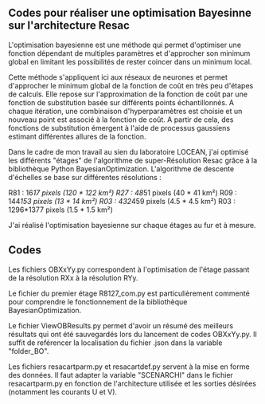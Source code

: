 ## Codes pour réaliser une optimisation Bayesinne sur l'architecture Resac 

L'optimisation bayesienne est une méthode qui permet d'optimiser une fonction dépendant de multiples paramètres et d'approcher son minimum global en limitant les possibilités de rester coincer dans un minimum local. 

Cette méthode s'appliquent ici aux réseaux de neurones et permet d'approcher le minimum global de la fonction de coût en très peu d'étapes de calculs. Elle repose sur l'approximation de la fonction de coût par une fonction de substitution basée sur différents points échantillonnés. 
A chaque itération, une combinaison d'hyperparamètres est choisie et un nouveau point est associé à la fonction de coût. A partir de cela, des fonctions de substitution émergent à l'aide de processus gaussiens estimant différentes allures de la fonction. 

Dans le cadre de mon travail au sien du laboratoire LOCEAN, j'ai optimisé les différents "étages" de l'algorithme de super-Résolution Resac grâce à la bibliothèque Python BayesianOptimization.
L'algorithme de descente d'échelles se base sur différentes résolutions :

R81 : 16*17 pixels (120 * 122 km²)
R27 : 48*51 pixels (40 * 41 km²)
R09 : 144*153 pixels (13 * 14 km²)
R03 : 432*459 pixels (4.5 * 4.5 km²)
R03 : 1296*1377 pixels (1.5 * 1.5 km²)

J'ai réalisé l'optimisation bayesienne sur chaque étages au fur et à mesure.

## Codes

Les fichiers OBXxYy.py correspondent à l'optimisation de l'étage passant de la résolution RXx à la résolution RYy. 

Le fichier du premier étage R8127_com.py est particulièrement commenté pour comprendre le fonctionnement de la bibliothèque BayesianOptimization.

Le fichier ViewOBResults.py permet d'avoir un résumé des meilleurs résultats qui ont été sauvegardés lors du lancement de codes OBXxYy.py. Il suffit de reférencer la localisation du fichier .json dans la variable "folder_BO".

Les fichiers resacartparm.py et resacartdef.py servent à la mise en forme des données. Il faut adapter la variable "SCENARCHI" dans le fichier resacartparm.py en fonction de l'architecture utilisée et les sorties désirées (notamment les courants U et V).
